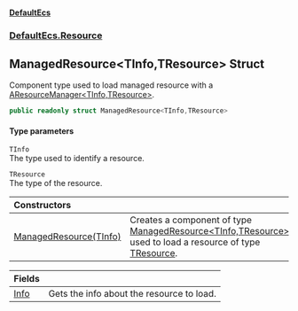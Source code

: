 #### [DefaultEcs](DefaultEcs.md 'DefaultEcs')
### [DefaultEcs.Resource](DefaultEcs.md#DefaultEcs_Resource 'DefaultEcs.Resource')
## ManagedResource&lt;TInfo,TResource&gt; Struct
Component type used to load managed resource with a [AResourceManager&lt;TInfo,TResource&gt;](AResourceManager_TInfo_TResource_.md 'DefaultEcs.Resource.AResourceManager&lt;TInfo,TResource&gt;').  
```csharp
public readonly struct ManagedResource<TInfo,TResource>
```
#### Type parameters
<a name='DefaultEcs_Resource_ManagedResource_TInfo_TResource__TInfo'></a>
`TInfo`  
The type used to identify a resource.
  
<a name='DefaultEcs_Resource_ManagedResource_TInfo_TResource__TResource'></a>
`TResource`  
The type of the resource.
  

| Constructors | |
| :--- | :--- |
| [ManagedResource(TInfo)](ManagedResource_TInfo_TResource__ManagedResource(TInfo).md 'DefaultEcs.Resource.ManagedResource&lt;TInfo,TResource&gt;.ManagedResource(TInfo)') | Creates a component of type [ManagedResource&lt;TInfo,TResource&gt;](ManagedResource_TInfo_TResource_.md 'DefaultEcs.Resource.ManagedResource&lt;TInfo,TResource&gt;') used to load a resource of type [TResource](ManagedResource_TInfo_TResource_.md#DefaultEcs_Resource_ManagedResource_TInfo_TResource__TResource 'DefaultEcs.Resource.ManagedResource&lt;TInfo,TResource&gt;.TResource').<br/> |

| Fields | |
| :--- | :--- |
| [Info](ManagedResource_TInfo_TResource__Info.md 'DefaultEcs.Resource.ManagedResource&lt;TInfo,TResource&gt;.Info') | Gets the info about the resource to load.<br/> |
